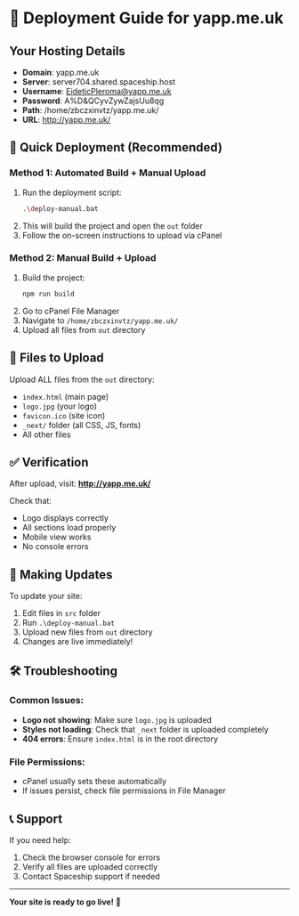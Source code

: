 # 🚀 Deployment Guide for yapp.me.uk

## Your Hosting Details
- **Domain**: yapp.me.uk
- **Server**: server704.shared.spaceship.host
- **Username**: EideticPleroma@yapp.me.uk
- **Password**: A%D&QCyvZywZajsUu8qg
- **Path**: /home/zbczxinvtz/yapp.me.uk/
- **URL**: http://yapp.me.uk/

## 🚀 Quick Deployment (Recommended)

### Method 1: Automated Build + Manual Upload
1. Run the deployment script:
   ```bash
   .\deploy-manual.bat
   ```
2. This will build the project and open the `out` folder
3. Follow the on-screen instructions to upload via cPanel

### Method 2: Manual Build + Upload
1. Build the project:
   ```bash
   npm run build
   ```
2. Go to cPanel File Manager
3. Navigate to `/home/zbczxinvtz/yapp.me.uk/`
4. Upload all files from `out` directory

## 📁 Files to Upload

Upload ALL files from the `out` directory:
- `index.html` (main page)
- `logo.jpg` (your logo)
- `favicon.ico` (site icon)
- `_next/` folder (all CSS, JS, fonts)
- All other files

## ✅ Verification

After upload, visit: **http://yapp.me.uk/**

Check that:
- Logo displays correctly
- All sections load properly
- Mobile view works
- No console errors

## 🔄 Making Updates

To update your site:
1. Edit files in `src` folder
2. Run `.\deploy-manual.bat`
3. Upload new files from `out` directory
4. Changes are live immediately!

## 🛠️ Troubleshooting

### Common Issues:
- **Logo not showing**: Make sure `logo.jpg` is uploaded
- **Styles not loading**: Check that `_next` folder is uploaded completely
- **404 errors**: Ensure `index.html` is in the root directory

### File Permissions:
- cPanel usually sets these automatically
- If issues persist, check file permissions in File Manager

## 📞 Support

If you need help:
1. Check the browser console for errors
2. Verify all files are uploaded correctly
3. Contact Spaceship support if needed

---

**Your site is ready to go live!** 🎉
